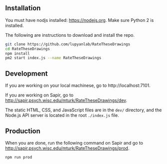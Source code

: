 ## Installation

You must have nodjs installed: https://nodejs.org. Make sure Python 2 is installed.

The following are instructions to download and install the repo.

```sh
git clone https://github.com/lupyanlab/RateTheseDrawings
cd RateTheseDrawings
npm install
pm2 start index.js --name RateTheseDrawings
```

## Development

If you are working on your local machinese, go to http://localhost:7101.

If you are working on Sapir, go to http://sapir.psych.wisc.edu/mturk/RateTheseDrawings/dev.

The static HTML, CSS, and JavaScript files are in the `dev/` directory, and the Node.js API server is located in the root `./index.js` file.

## Production

When you are done, run the following command on Sapir and go to http://sapir.psych.wisc.edu/mturk/RateTheseDrawings/prod.

```sh
npm run prod
```
